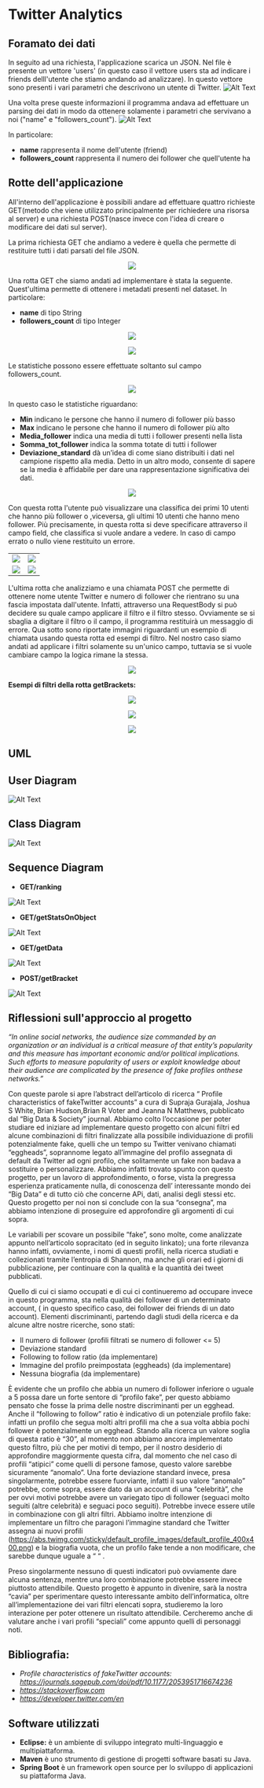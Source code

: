 # Twitter Analytics 
## Foramato dei dati
In seguito ad una richiesta, l'applicazione scarica un JSON. Nel file è presente un vettore 'users' (in questo caso il vettore users sta ad indicare i friends delll'utente che stiamo andando ad analizzare). In questo vettore sono presenti i vari parametri che descrivono un utente di Twitter.
![Alt Text](JSON.PNG) 

Una volta prese queste informazioni il programma andava ad effettuare un parsing dei dati in modo da ottenere solamente i parametri che servivano a noi ("name" e "followers_count").
![Alt Text](JSONParsing.PNG) 

In particolare:
* **name** rappresenta il nome dell'utente (friend)
* **followers_count** rappresenta il numero dei follower che quell'utente ha

## Rotte dell'applicazione
All'interno dell'applicazione è possibili andare ad effettuare quattro richieste GET(metodo che viene utilizzato principalmente per richiedere una risorsa al server) e una richiesta POST(nasce invece con l'idea di creare o modificare dei dati sul server).

La prima richiesta GET che andiamo a vedere è quella che permette di restituire tutti i dati parsati del file JSON.
<p align="center">
  <img src="get_data.PNG">
</p>

Una rotta GET che siamo andati ad implementare è stata la seguente. Quest'ultima permette di ottenere i metadati presenti nel dataset. In particolare:
* **name** di tipo String
* **followers_count** di tipo Integer
<p align="center">
  <img src="get_metadata.PNG">
</p>
<p align="center">
  <img src="metadata_results.PNG">
</p>

Le statistiche possono essere effettuate soltanto sul campo followers_count.
<p align="center">
  <img src="get_stats.PNG">
</p>

In questo caso le statistiche riguardano:
* **Min** indicano le persone che hanno il numero di follower più basso
* **Max** indicano le persone che hanno il numero di follower più alto
* **Media_follower** indica una media di tutti i follower presenti nella lista
* **Somma_tot_follower** indica la somma totate di tutti i follower 
* **Deviazione_standard** dà un’idea di come siano distribuiti i dati nel campione rispetto alla media. Detto in un altro modo, consente    di sapere se la media è affidabile per dare una rappresentazione significativa dei dati.

<p align="center">
  <img src="stats_result.PNG">
</p>

Con questa rotta l'utente può visualizzare una classifica dei primi 10 utenti che hanno più follower o ,viceversa, gli ultimi 10 utenti che hanno meno follower. Più precisamente, in questa rotta si deve specificare attraverso il campo field, che classifica si vuole andare a vedere. In caso di campo errato o nullo viene restituito un errore. 
<table class="center">
  <tr>
    <td><img src="get_top10.PNG"></td>
    <td><img src="get_last10.PNG"></td>
  </tr>
    <tr>
    <td><img src="top10_results.PNG"></td>
    <td><img src="last10_results.PNG"></td>
  </tr>
 </table>
 
L'ultima rotta che analizziamo e una chiamata POST che permette di ottenere nome utente Twitter e numero di follower che rientrano su una fascia impostata dall'utente. Infatti, attraverso una RequestBody si può decidere su quale campo applicare il filtro e il filtro stesso. Ovviamente se si sbaglia a digitare il filtro o il campo, il programma restituirà un messaggio di errore. Qua sotto sono riportate immagini riguardanti un esempio di chiamata usando questa rotta ed esempi di filtro. Nel nostro caso siamo andati ad applicare i filtri solamente su un'unico campo, tuttavia se si vuole cambiare campo la logica rimane la stessa.  
<p align="center">
  <img src="getbrakets.PNG">
</p>

**Esempi di filtri della rotta getBrackets:** 
<p align="center">
  <img src="gt.PNG">
</p>
<p align="center">
  <img src="bt.PNG">
</p>
<p align="center">
  <img src="lt.PNG">
</p>
 

## UML
## User Diagram
![Alt Text](UserDatagram.PNG)
## Class Diagram
![Alt Text](classdiagram.PNG) 
## Sequence Diagram
* **GET/ranking**

![Alt Text](ranking.png) 

* **GET/getStatsOnObject**

![Alt Text](getstatsonobject.png) 

* **GET/getData**

![Alt Text](getdata.PNG) 

* **POST/getBracket**

![Alt Text](getBracket.png)


## Riflessioni sull'approccio al progetto
*“In online social networks, the audience size commanded by an organization or an individual is a critical measure of that entity’s popularity and this measure has important economic and/or political implications. Such efforts to measure popularity of users or exploit knowledge about their audience are complicated by the presence of fake profiles onthese networks.”*

Con queste parole si apre l’abstract dell’articolo di ricerca “ Profile characteristics of fakeTwitter accounts” a cura di Supraja Gurajala, Joshua S White, Brian Hudson,Brian R Voter and Jeanna N Matthews, pubblicato dal “Big Data & Society” journal. 
Abbiamo colto l’occasione per poter studiare ed iniziare ad implementare questo progetto con alcuni filtri ed alcune combinazioni di filtri finalizzate alla possibile individuazione di profili potenzialmente fake, quelli che un tempo su Twitter venivano chiamati “eggheads”, soprannome legato all’immagine del profilo assegnata di default da Twitter ad ogni profilo, che solitamente un fake non badava a sostituire o personalizzare. 
Abbiamo infatti trovato spunto con questo progetto, per un lavoro di approfondimento, o forse, vista la pregressa esperienza praticamente nulla, di conoscenza dell’ interessante mondo dei “Big Data” e di tutto ciò che concerne APi, dati, analisi degli stessi etc.
Questo progetto per noi non si conclude con la sua “consegna”, ma abbiamo intenzione di proseguire ed approfondire gli argomenti di cui sopra. 

Le variabili per scovare un possibile “fake”, sono molte, come analizzate appunto nell’articolo sopracitato (ed in seguito linkato); una forte rilevanza hanno infatti, ovviamente, i nomi di questi profili, nella ricerca studiati e collezionati tramite l’entropia di Shannon, ma anche gli orari ed i giorni di pubblicazione, per continuare con la qualità e la quantità dei tweet pubblicati. 

Quello di cui ci siamo occupati e di cui ci continueremo ad occupare invece in questo programma, sta nella qualità dei follower di un determinato account, ( in questo specifico caso, dei follower dei friends di un dato account). Elementi discriminanti, partendo dagli studi della ricerca e da alcune altre nostre ricerche, sono stati:
* Il numero di follower (profili filtrati se numero di follower <= 5)
* Deviazione standard
* Following to follow ratio (da implementare)
* Immagine del profilo preimpostata (eggheads) (da implementare)
* Nessuna biografia (da implementare)

È evidente che un profilo che abbia un numero di follower inferiore o uguale a 5 possa dare un forte sentore di “profilo fake”, per questo abbiamo pensato che fosse la prima delle nostre discriminanti per un egghead.
Anche il “following to follow” ratio è indicativo di un potenziale profilo fake: infatti un profilo che segua molti altri profili ma che a sua volta abbia pochi follower è potenzialmente un egghead. Stando alla ricerca un valore soglia di questa ratio è “30”, al momento non abbiamo ancora implementato questo filtro, più che per motivi di tempo, per il nostro desiderio di approfondire maggiormente questa cifra, dal momento che nel caso di profili “atipici” come quelli di persone famose, questo valore sarebbe sicuramente “anomalo”.
Una forte deviazione standard invece, presa singolarmente, potrebbe essere fuorviante, infatti il suo valore “anomalo” potrebbe, come sopra, essere dato da un account di una “celebrità”, che per ovvi motivi potrebbe avere un variegato tipo di follower (seguaci molto seguiti (altre celebrità) e seguaci poco seguiti). Potrebbe invece essere utile in combinazione con gli altri filtri.
Abbiamo inoltre intenzione di implementare un filtro che paragoni l’immagine standard che Twitter assegna ai nuovi profili (https://abs.twimg.com/sticky/default_profile_images/default_profile_400x400.png) e la biografia vuota, che un profilo fake tende a non modificare, che sarebbe dunque uguale a “ “ .

Preso singolarmente nessuno di questi indicatori può ovviamente dare alcuna sentenza, mentre una loro combinazione potrebbe essere invece piuttosto attendibile.
Questo progetto è appunto in divenire, sarà la nostra “cavia” per sperimentare questo interessante ambito dell’informatica, oltre all’implementazione dei vari filtri elencati sopra, studieremo la loro interazione per poter ottenere un risultato attendibile. Cercheremo anche di valutare anche i vari profili “speciali” come appunto quelli di personaggi noti.

## Bibliografia:
* *Profile characteristics of fakeTwitter accounts: https://journals.sagepub.com/doi/pdf/10.1177/2053951716674236*
* *https://stackoverflow.com*
* *https://developer.twitter.com/en*



## Software utilizzati
* **Eclipse:** è un ambiente di sviluppo integrato multi-linguaggio e multipiattaforma.
* **Maven** è uno strumento di gestione di progetti software basati su Java.
* **Spring Boot** è un framework open source per lo sviluppo di applicazioni su piattaforma Java.


